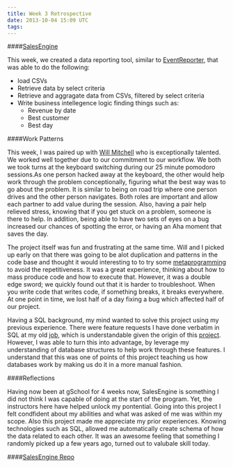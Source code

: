```yaml
---
title: Week 3 Retrospective
date: 2013-10-04 15:09 UTC
tags:
---
```


####[SalesEngine](http://tutorials.jumpstartlab.com/projects/sales_engine.html)

This week, we created a data reporting tool, similar to [EventReporter](/2013/09/20/week-1-retrospective.html),  that was able to do the following:

* load CSVs
* Retrieve data by select criteria
* Retrieve and aggragate data from CSVs, filtered by select criteria
* Write business intellegence logic finding things such as:
  + Revenue by date
  + Best customer
  + Best day

####Work Patterns

This week, I was paired up with [Will Mitchell](wvm-gschool-blog.herokuapp.com) who is exceptionally talented. We worked well together due to our commitment to our workflow. We both we took turns at the keyboard switching during our 25 minute pomodoro sessions.As one person hacked away at the keyboard, the other would help work through the problem conceptionally, figuring what the best way was to go about the problem. It is similar to being on road trip where one person drives and the other person navigates. Both roles are important and allow each partner to add value during the session. Also, having a pair help relieved stress, knowing that if you get stuck on a problem, someone is there to help. In addition, being able to have two sets of eyes on a bug increased our chances of spotting the error, or having an Aha moment that saves the day.

The project itself was fun and frustrating at the same time. Will and I picked up early on that there was going to be alot duplication and patterns in the code base and thought it would interesting to to try some [metaprogramming](http://en.wikipedia.org/wiki/Metaprogramming) to avoid the repetitiveness. It was a great experience, thinking about how to mass produce code and how to execute that. However, it was a double edge sword; we quickly found out that it is harder to troubleshoot. When you write code that writes code, if something breaks, it breaks everywhere. At one point in time, we lost half of a day fixing a bug which affected half of our project.

Having a SQL background, my mind wanted to solve this project using my previous experience. There were feature requests I have done verbatim in SQL at my old [job](http://livingsocial.com), which is understandable given the origin of this [project](http://hungryacademy.com/). However, I was able to turn this into advantage, by leverage my understanding of database structures to help work through these features. I understand that this was one of points of this project teaching us how databases work by making us do it in a more manual fashion.

####Reflections

Having now been at gSchool for 4 weeks now, SalesEngine is something I did not think I was capable of doing at the start of the program. Yet, the instructors here have helped unlock my pontential. Going into this project I felt condfident about my abilities and what was asked of me was within my scope. Also this project made me appreciate my prior experiences. Knowing technologies such as SQL, allowed me automatically create schema of how the data  related to each other. It was an awesome feeling that something I randomly picked up a few years ago, turned out to valubale skill today.


####[SalesEngine Repo](https://github.com/wvmitchell/sales_engine/)
